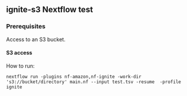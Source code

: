 ## ignite-s3 Nextflow test


### Prerequisites

Access to an S3 bucket.

#### S3 access

How to run:

```
nextflow run -plugins nf-amazon,nf-ignite -work-dir 's3://bucket/directory' main.nf --input test.tsv -resume  -profile ignite
```

